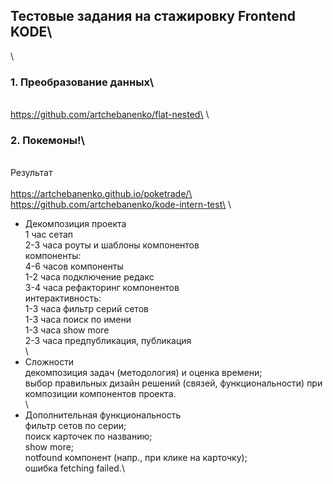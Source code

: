 ## Тестовые задания на стажировку Frontend KODE\
\
### 1. Преобразование данных\
\
https://github.com/artchebanenko/flat-nested\
\
### 2. Покемоны!\
\
Результат\
\
https://artchebanenko.github.io/poketrade/\
https://github.com/artchebanenko/kode-intern-test\
\
- Декомпозиция проекта\
1 час сетап\
2-3 часа роуты и шаблоны компонентов\
компоненты:\
4-6 часов компоненты\
1-2 часа подключение редакс\
3-4 часа рефакторинг компонентов\
интерактивность:\
1-3 часа фильтр серий сетов\
1-3 часа поиск по имени\
1-3 часа show more\
2-3 часа предпубликация, публикация\
\
- Сложности\
декомпозиция задач (методология) и оценка времени;\
выбор правильных дизайн решений (связей, функциональности) при композиции компонентов проекта.\
\
- Дополнительная функциональность\
фильтр сетов по серии;\
поиск карточек по названию;\
show more;\
notfound компонент (напр., при клике на карточку);\
ошибка fetching failed.\